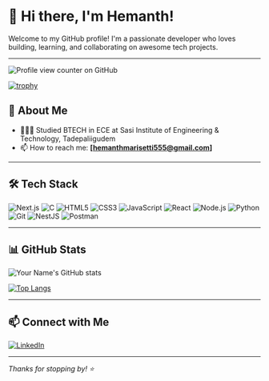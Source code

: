 # 👋 Hi there, I'm Hemanth!

Welcome to my GitHub profile! I'm a passionate developer who loves building, learning, and collaborating on awesome tech projects.

---
![Profile view counter on GitHub](https://komarev.com/ghpvc/?username=HemanthMarisetti0)

[![trophy](https://github-profile-trophy.vercel.app/?username=HemanthMarisetti0&theme=onedark)](https://github.com/ryo-ma/github-profile-trophy)

## 🚀 About Me

- 👩🏻‍🎓 Studied BTECH in ECE at Sasi Institute of Engineering & Technology, Tadepaliigudem
- 📫 How to reach me: **[hemanthmarisetti555@gmail.com]**


---


## 🛠️ Tech Stack

![Next.js](https://img.shields.io/badge/-Next.js-black?style=flat-square&logo=next.js)
![C](https://img.shields.io/badge/-C-00599C?style=flat-square&logo=c)
![HTML5](https://img.shields.io/badge/-HTML5-E34F26?style=flat-square&logo=html5&logoColor=white)
![CSS3](https://img.shields.io/badge/-CSS3-1572B6?style=flat-square&logo=css3)
![JavaScript](https://img.shields.io/badge/-JavaScript-black?style=flat-square&logo=javascript)
![React](https://img.shields.io/badge/-React-black?style=flat-square&logo=react)
![Node.js](https://img.shields.io/badge/-Node.js-black?style=flat-square&logo=node.js)
![Python](https://img.shields.io/badge/-Python-black?style=flat-square&logo=python)
![Git](https://img.shields.io/badge/-Git-black?style=flat-square&logo=git)
![NestJS](https://img.shields.io/badge/-NestJS-E0234E?style=flat-square&logo=nestjs&logoColor=white)
![Postman](https://img.shields.io/badge/-Postman-FF6C37?style=flat-square&logo=postman&logoColor=white)


---

## 📊 GitHub Stats

![Your Name's GitHub stats](https://github-readme-stats.vercel.app/api?username=HemanthMarisetti0&show_icons=true&hide_title=true&count_private=true&theme=github_dark)

[![Top Langs](https://github-readme-stats.vercel.app/api/top-langs/?username=HemanthMarisetti0&layout=compact&theme=github_dark)](https://github.com/HemanthMarisetti0)

---

## 📫 Connect with Me

[![LinkedIn](https://img.shields.io/badge/-LinkedIn-blue?style=flat-square&logo=linkedin&logoColor=white)]([https://linkedin.com/in/your-profile](https://www.linkedin.com/in/hemanth-kumar-marisetti-671298253/))  


---

_Thanks for stopping by! ⭐️_

